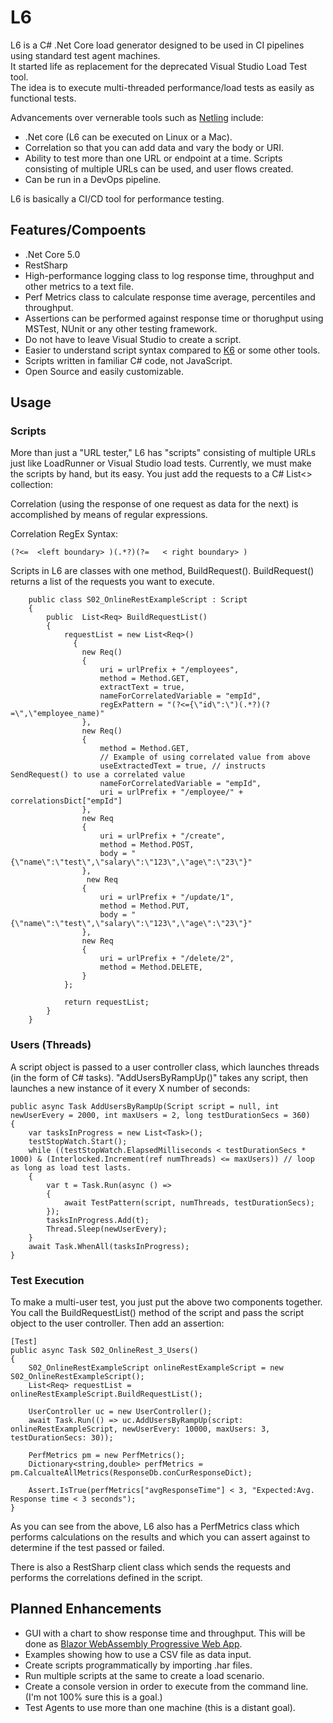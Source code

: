 # L6
L6 is a C# .Net Core load generator designed to be used in CI pipelines using standard test agent machines.  
It started life as replacement for the deprecated Visual Studio Load Test tool.  
The idea is to execute multi-threaded performance/load tests as easily as functional tests.  

Advancements over vernerable tools such as [Netling](https://github.com/hallatore/Netling) include:
- .Net core (L6 can be executed on Linux or a Mac).
- Correlation so that you can add data and vary the body or URI.
- Ability to test more than one URL or endpoint at a time. Scripts consisting of multiple URLs can be used, and user flows created.
- Can be run in a DevOps pipeline.  

L6 is basically a CI/CD tool for performance testing. 

## Features/Compoents
- .Net Core 5.0
- RestSharp 
- High-performance logging class to log response time, throughput and other metrics to a text file.
- Perf Metrics class to calculate response time average, percentiles and throughput.
- Assertions can be performed against response time or thorughput using MSTest, NUnit or any other testing framework.
- Do not have to leave Visual Studio to create a script. 
- Easier to understand script syntax compared to [K6](https://medium.com/swlh/beginners-guide-to-load-testing-with-k6-ff155885b6db) or some other tools. 
- Scripts written in familiar C# code, not JavaScript.
- Open Source and easily customizable.

## Usage
### Scripts
More than just a "URL tester," L6 has "scripts" consisting of multiple URLs just like LoadRunner or Visual Studio load tests.
Currently, we must make the scripts by hand, but its easy. You just add the requests to a C# List<> collection:

Correlation (using the response of one request as data for the next) is accomplished by means of regular expressions.  

Correlation RegEx Syntax:  
```
(?<=  <left boundary> )(.*?)(?=   < right boundary> )
```

Scripts in L6 are classes with one method, BuildRequest(). BuildRequest() returns a list of the requests you want to execute.

```
    public class S02_OnlineRestExampleScript : Script
    {
        public  List<Req> BuildRequestList()
        {
            requestList = new List<Req>()
              {
                new Req()
                {
                    uri = urlPrefix + "/employees",
                    method = Method.GET,
                    extractText = true,
                    nameForCorrelatedVariable = "empId",           
                    regExPattern = "(?<={\"id\":\")(.*?)(?=\",\"employee_name)"
                },
                new Req()
                {
                    method = Method.GET,
                    // Example of using correlated value from above
                    useExtractedText = true, // instructs SendRequest() to use a correlated value
                    nameForCorrelatedVariable = "empId",
                    uri = urlPrefix + "/employee/" + correlationsDict["empId"]
                },
                new Req
                {
                    uri = urlPrefix + "/create",
                    method = Method.POST,
                    body = "{\"name\":\"test\",\"salary\":\"123\",\"age\":\"23\"}"
                },
                 new Req
                {
                    uri = urlPrefix + "/update/1",
                    method = Method.PUT,
                    body = "{\"name\":\"test\",\"salary\":\"123\",\"age\":\"23\"}"
                },
                new Req
                {
                    uri = urlPrefix + "/delete/2",
                    method = Method.DELETE,
                }
            };

            return requestList;
        }
    }
```
### Users (Threads)
A script object is passed to a user controller class, which launches threads (in the form of C# tasks).
"AddUsersByRampUp()" takes any script, then launches a new instance of it every X number of seconds:

```
public async Task AddUsersByRampUp(Script script = null, int newUserEvery = 2000, int maxUsers = 2, long testDurationSecs = 360)
{
    var tasksInProgress = new List<Task>();
    testStopWatch.Start();
    while ((testStopWatch.ElapsedMilliseconds < testDurationSecs * 1000) & (Interlocked.Increment(ref numThreads) <= maxUsers)) // loop as long as load test lasts. 
    {
        var t = Task.Run(async () =>
        {
            await TestPattern(script, numThreads, testDurationSecs); 
        });
        tasksInProgress.Add(t);
        Thread.Sleep(newUserEvery);
    }
    await Task.WhenAll(tasksInProgress);
}
```
### Test Execution
To make a multi-user test, you just put the above two components together.
You call the BuildRequestList() method of the script and pass the script object to the user controller. Then add an assertion:

```
[Test]
public async Task S02_OnlineRest_3_Users()
{
    S02_OnlineRestExampleScript onlineRestExampleScript = new S02_OnlineRestExampleScript();
    List<Req> requestList = onlineRestExampleScript.BuildRequestList();

    UserController uc = new UserController();
    await Task.Run(() => uc.AddUsersByRampUp(script: onlineRestExampleScript, newUserEvery: 10000, maxUsers: 3, testDurationSecs: 30));

    PerfMetrics pm = new PerfMetrics();
    Dictionary<string,double> perfMetrics = pm.CalcualteAllMetrics(ResponseDb.conCurResponseDict);

    Assert.IsTrue(perfMetrics["avgResponseTime"] < 3, "Expected:Avg. Response time < 3 seconds");
}
```

As you can see from the above, L6 also has a PerfMetrics class which performs calculations on the results and which you can assert against to determine if the test passed or failed.

There is also a RestSharp client class which sends the requests and performs the correlations defined in the script.


## Planned Enhancements
- GUI with a chart to show response time and throughput. This will be done as [Blazor WebAssembly Progressive Web App](https://devblogs.microsoft.com/visualstudio/building-a-progressive-web-app-with-blazor).
- Examples showing how to use a CSV file as data input.
- Create scripts programmatically by importing .har files. 
- Run multiple scripts at the same to create a load scenario.
- Create a console version in order to execute from the command line. (I'm not 100% sure this is a goal.)
- Test Agents to use more than one machine (this is a distant goal).
